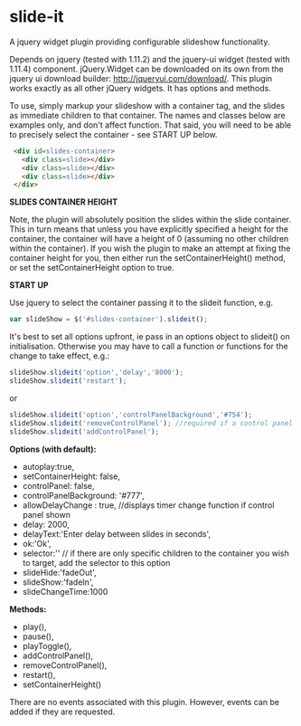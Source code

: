 # slide-it
A jquery widget plugin providing configurable slideshow functionality.

Depends on jquery (tested with 1.11.2) and the jquery-ui widget (tested with 1.11.4) component. jQuery.Widget can be downloaded on its own from the jquery ui download builder: http://jqueryui.com/download/. This plugin works exactly as all other jQuery widgets. It has options and methods.

To use, simply markup your slideshow with a container tag, and the slides as immediate children to that container. The names and classes below are examples only, and don't affect function. That said, you will need to be able to precisely select the container - see START UP below.

```HTML
 <div id=slides-container>
   <div class=slide></div>
   <div class=slide></div>
   <div class=slide></div>
 </div> 
```

**SLIDES CONTAINER HEIGHT**

Note, the plugin will absolutely position the slides within the slide container. This in turn means that unless you have explicitly specified a height for the container, the container will have a height of 0 (assuming no other children within the container). If you wish the plugin to make an attempt at fixing the container height for you, then either run the setContainerHeight() method, or set the setContainerHeight option to true.
 
**START UP**

 Use jquery to select the container passing it to the slideit function, e.g. 
 
 ```JavaScript
 var slideShow = $('#slides-container').slideit();
```

It's best to set all options upfront, ie pass in an options object to slideit() on initialisation. Otherwise you may have to call a function or functions for the change to take effect, e.g.:

```JavaScript
slideShow.slideit('option','delay','8000');
slideShow.slideit('restart');
```

or

```JavaScript
slideShow.slideit('option','controlPanelBackground','#754');
slideShow.slideit('removeControlPanel'); //required if a control panel was already available
slideShow.slideit('addControlPanel');
```

**Options (with default):**
  * autoplay:true,
  * setContainerHeight: false,
  * controlPanel: false,
  * controlPanelBackground: '#777',
  * allowDelayChange : true, //displays timer change function if control panel shown
  * delay: 2000,
  * delayText:'Enter delay between slides in seconds',
  * ok:'Ok',
  * selector:'' // if there are only specific children to the container you wish to target, add the selector to this option
  * slideHide:'fadeOut',
  * slideShow:'fadeIn',
  * slideChangeTime:1000
  
**Methods:**
  * play(),
  * pause(),
  * playToggle(),
  * addControlPanel(),
  * removeControlPanel(),
  * restart(),
  * setContainerHeight()
  
There are no events associated with this plugin. However, events can be added if they are requested.

